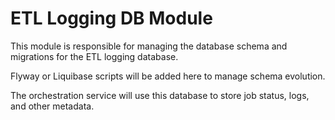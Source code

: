 # ETL Logging DB Module

This module is responsible for managing the database schema and migrations for the ETL logging database.

Flyway or Liquibase scripts will be added here to manage schema evolution.

The orchestration service will use this database to store job status, logs, and other metadata.

